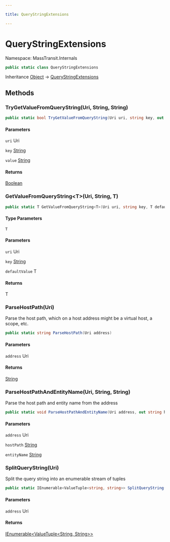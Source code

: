 ```yaml
---

title: QueryStringExtensions

---
```


# QueryStringExtensions

Namespace: MassTransit.Internals

```csharp
public static class QueryStringExtensions
```

Inheritance [Object](https://learn.microsoft.com/en-us/dotnet/api/system.object) → [QueryStringExtensions](../masstransit-internals/querystringextensions)

## Methods

### **TryGetValueFromQueryString(Uri, String, String)**

```csharp
public static bool TryGetValueFromQueryString(Uri uri, string key, out string value)
```

#### Parameters

`uri` Uri<br/>

`key` [String](https://learn.microsoft.com/en-us/dotnet/api/system.string)<br/>

`value` [String](https://learn.microsoft.com/en-us/dotnet/api/system.string)<br/>

#### Returns

[Boolean](https://learn.microsoft.com/en-us/dotnet/api/system.boolean)<br/>

### **GetValueFromQueryString\<T\>(Uri, String, T)**

```csharp
public static T GetValueFromQueryString<T>(Uri uri, string key, T defaultValue)
```

#### Type Parameters

`T`<br/>

#### Parameters

`uri` Uri<br/>

`key` [String](https://learn.microsoft.com/en-us/dotnet/api/system.string)<br/>

`defaultValue` T<br/>

#### Returns

T<br/>

### **ParseHostPath(Uri)**

Parse the host path, which on a host address might be a virtual host, a scope, etc.

```csharp
public static string ParseHostPath(Uri address)
```

#### Parameters

`address` Uri<br/>

#### Returns

[String](https://learn.microsoft.com/en-us/dotnet/api/system.string)<br/>

### **ParseHostPathAndEntityName(Uri, String, String)**

Parse the host path and entity name from the address

```csharp
public static void ParseHostPathAndEntityName(Uri address, out string hostPath, out string entityName)
```

#### Parameters

`address` Uri<br/>

`hostPath` [String](https://learn.microsoft.com/en-us/dotnet/api/system.string)<br/>

`entityName` [String](https://learn.microsoft.com/en-us/dotnet/api/system.string)<br/>

### **SplitQueryString(Uri)**

Split the query string into an enumerable stream of tuples

```csharp
public static IEnumerable<ValueTuple<string, string>> SplitQueryString(Uri address)
```

#### Parameters

`address` Uri<br/>

#### Returns

[IEnumerable\<ValueTuple\<String, String\>\>](https://learn.microsoft.com/en-us/dotnet/api/system.collections.generic.ienumerable-1)<br/>
